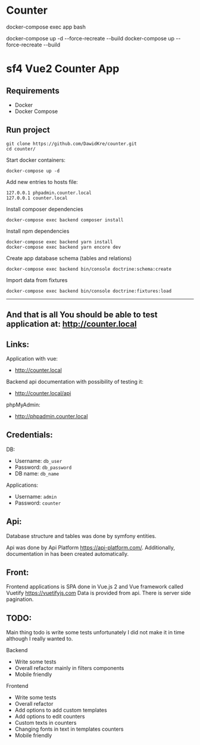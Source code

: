 # Counter
docker-compose exec app bash

docker-compose up -d --force-recreate --build
docker-compose up --force-recreate --build


sf4 Vue2 Counter App
========================

Requirements
---
 * Docker
 * Docker Compose
    

Run project
---
```
git clone https://github.com/DawidKre/counter.git
cd counter/
```
Start docker containers:
```
docker-compose up -d
```
Add new entries to hosts file:
```
127.0.0.1 phpadmin.counter.local
127.0.0.1 counter.local
```
Install composer dependencies
```
docker-compose exec backend composer install
```
Install npm dependencies
```
docker-compose exec backend yarn install
docker-compose exec backend yarn encore dev
```
Create app database schema (tables and relations)
```
docker-compose exec backend bin/console doctrine:schema:create 
```
Import data from fixtures
```
docker-compose exec backend bin/console doctrine:fixtures:load
```
---
And that is all
You should be able to test application at:
http://counter.local
---
Links:
---
Application with vue:

- http://counter.local

Backend api documentation with possibility of testing it:

- http://counter.local/api

phpMyAdmin:

- http://phpadmin.counter.local

Credentials:
---
DB:
- Username: `db_user`
- Password: `db_password`
- DB name: `db_name`

Applications:
- Username: `admin`
- Password: `counter`


Api:
---
Database structure and tables was done by symfony entities.

Api was done by Api Platform https://api-platform.com/.
Additionally, documentation in  has been created automatically.

Front:
---
Frontend applications is SPA done in Vue.js 2 and Vue framework called Vuetify https://vuetifyjs.com
Data is provided from api. There is server side pagination.

TODO:
---
Main thing todo is write some tests unfortunately I did not make it in time although I really wanted to.

Backend
- Write some tests
- Overall refactor mainly in filters components
- Mobile friendly

Frontend 
- Write some tests
- Overall refactor
- Add options to add custom templates
- Add options to edit counters
- Custom texts in counters
- Changing fonts in text in templates counters
- Mobile friendly
